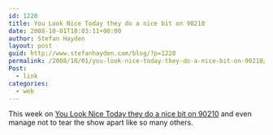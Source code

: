 ```yaml
---
id: 1228
title: You Look Nice Today they do a nice bit on 90210
date: 2008-10-01T18:03:11+00:00
author: Stefan Hayden
layout: post
guid: http://www.stefanhayden.com/blog/?p=1228
permalink: /2008/10/01/you-look-nice-today-they-do-a-nice-bit-on-90210/
Post:
  - link
categories:
  - web
---
```

This week on <a href="http://feedproxy.google.com/~r/YouLookNiceToday/~3/gtu5EHlcMWQ/man-school">You Look Nice Today they do a nice bit on 90210</a> and even manage not to tear the show apart like so many others.